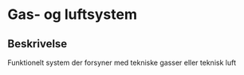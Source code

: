 # Gas- og luftsystem

## Beskrivelse

Funktionelt system der forsyner med tekniske gasser eller
teknisk luft
